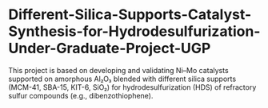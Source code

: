 # Different-Silica-Supports-Catalyst-Synthesis-for-Hydrodesulfurization-Under-Graduate-Project-UGP
This project is based on developing and validating Ni–Mo catalysts supported on amorphous Al₂O₃ blended with different silica supports (MCM-41, SBA-15, KIT-6, SiO₂) for hydrodesulfurization (HDS) of refractory sulfur compounds (e.g., dibenzothiophene). 
